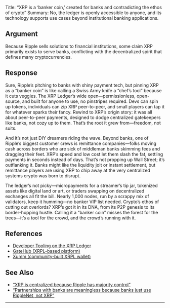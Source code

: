 Title: “XRP is a ‘banker coin,’ created for banks and contradicting the ethos of crypto”
Summary: No, the ledger is openly accessible to anyone, and its technology supports use cases beyond institutional banking applications.

## Argument  
Because Ripple sells solutions to financial institutions, some claim XRP primarily exists to serve banks, conflicting with the decentralized spirit that defines many cryptocurrencies.

## Response  
Sure, Ripple’s pitching to banks with shiny payment tech, but pinning XRP as a “banker coin” is like calling a Swiss Army knife a “chef’s tool” because it cuts veggies. The XRP Ledger’s wide open—permissionless, open-source, and built for anyone to use, no pinstripes required. Devs can spin up tokens, individuals can zip XRP peer-to-peer, and small players can tap it for whatever sparks their fancy. Rewind to XRP’s origin story: it was all about peer-to-peer payments, designed to dodge centralized gatekeepers like banks, not cozy up to them. That’s the root it grew from—freedom, not suits.

And it’s not just DIY dreamers riding the wave. Beyond banks, one of Ripple’s biggest customer crews is remittance companies—folks moving cash across borders who are sick of middleman banks skimming fees and dragging their feet. XRP’s speed and low cost let them slash the fat, settling payments in seconds instead of days. That’s not propping up Wall Street; it’s outflanking it. Banks might like the liquidity jolt or instant settlement, but remittance players are using XRP to chip away at the very centralized systems crypto was born to disrupt.

The ledger’s not picky—micropayments for a streamer’s tip jar, tokenized assets like digital land or art, or traders swapping on decentralized exchanges all fit the bill. Nearly 1,000 nodes, run by a scrappy mix of validators, keep it humming—no banker VIP list needed. Crypto’s ethos of cutting out overlords? XRP’s got it in its DNA, from its P2P genesis to its border-hopping hustle. Calling it a “banker coin” misses the forest for the trees—it’s a tool for the crowd, and the crowd’s running with it.

## References
- [Developer Tooling on the XRP Ledger](https://xrpl.org/resources/dev-tools)
- [GateHub (XRPL-based platform)](https://gatehub.net/)
- [Xumm (community-built XRPL wallet)](https://xumm.app/)

## See Also
- [“XRP is centralized because Ripple has majority control”](xrp-is-centralized-because-ripple-has-majority-control.html)
- [“Partnerships with banks are meaningless because banks just use RippleNet, not XRP”](partnerships-with-banks-are-meaningless-because-banks-just-use-ripplenet-not-xrp.html)

---

